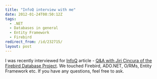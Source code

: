 ```yaml
---
title: "InfoQ interview with me"
date: 2012-01-24T08:50:12Z
tags:
  - .NET
  - Databases in general
  - Entity Framework
  - Firebird
redirect_from: /id/232715/
layout: post
---
```

I was recently interviewed for [InfoQ][1] article - [Q&A with Jiri Cincura of the Firebird Database Project][2]. We touched Firebird, ADO.NET, O/RMs, Entity Framework etc. If you have any questions, feel free to ask.

[1]: http://www.infoq.com
[2]: http://www.infoq.com/news/2012/01/Firebird